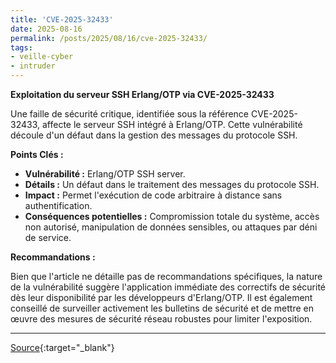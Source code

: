 ```yaml
---
title: 'CVE-2025-32433'
date: 2025-08-16
permalink: /posts/2025/08/16/cve-2025-32433/
tags:
- veille-cyber
- intruder
---
```

**Exploitation du serveur SSH Erlang/OTP via CVE-2025-32433**

Une faille de sécurité critique, identifiée sous la référence CVE-2025-32433, affecte le serveur SSH intégré à Erlang/OTP. Cette vulnérabilité découle d'un défaut dans la gestion des messages du protocole SSH.

**Points Clés :**

*   **Vulnérabilité :** Erlang/OTP SSH server.
*   **Détails :** Un défaut dans le traitement des messages du protocole SSH.
*   **Impact :** Permet l'exécution de code arbitraire à distance sans authentification.
*   **Conséquences potentielles :** Compromission totale du système, accès non autorisé, manipulation de données sensibles, ou attaques par déni de service.

**Recommandations :**

Bien que l'article ne détaille pas de recommandations spécifiques, la nature de la vulnérabilité suggère l'application immédiate des correctifs de sécurité dès leur disponibilité par les développeurs d'Erlang/OTP. Il est également conseillé de surveiller activement les bulletins de sécurité et de mettre en œuvre des mesures de sécurité réseau robustes pour limiter l'exposition.

---
[Source](https://cvemon.intruder.io/cves/CVE-2025-32433){:target="_blank"}
